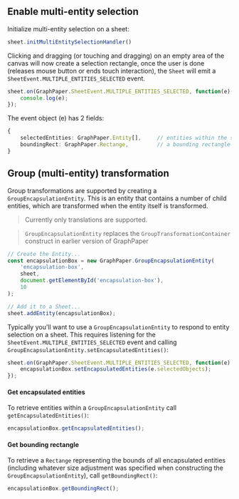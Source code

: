 
## Enable multi-entity selection
Initialize multi-entity selection on a sheet:

```javascript
sheet.initMultiEntitySelectionHandler()
```

Clicking and dragging (or touching and dragging) on an empty area of the canvas will now create a selection rectangle, once the user is done (releases mouse button or ends touch interaction), the `Sheet` will emit a `SheetEvent.MULTIPLE_ENTITIES_SELECTED` event.

```javascript
sheet.on(GraphPaper.SheetEvent.MULTIPLE_ENTITIES_SELECTED, function(e) {
    console.log(e);
});
```

The event object (e) has 2 fields:
```typescript
{
    selectedEntities: GraphPaper.Entity[],     // entities within the selection rectangle
    boundingRect: GraphPaper.Rectange,         // a bounding rectangle around the selected entities
}
```

## Group (multi-entity) transformation
Group transformations are supported by creating a `GroupEncapsulationEntity`. This is an entity that contains a number of child entities, which are transformed when the entity itself is transformed.

> Currently only translations are supported.

> `GroupEncapsulationEntity` replaces the `GroupTransformationContainer` construct in earlier version of GraphPaper

```javascript
// Create the Entity...
const encapsulationBox = new GraphPaper.GroupEncapsulationEntity(
    'encapsulation-box', 
    sheet,
    document.getElementById('encapsulation-box'),
    10
);

// Add it to a Sheet...
sheet.addEntity(encapsulationBox);
```

Typically you'll want to use a `GroupEncapsulationEntity` to respond to entity selection on a sheet. This requires listening for the `SheetEvent.MULTIPLE_ENTITIES_SELECTED` event and calling `GroupEncapsulationEntity.setEncapsulatedEntities()`:

```javascript
sheet.on(GraphPaper.SheetEvent.MULTIPLE_ENTITIES_SELECTED, function(e) {
    encapsulationBox.setEncapsulatedEntities(e.selectedObjects);
});
```

#### Get encapsulated entities

To retrieve entities within a `GroupEncapsulationEntity` call `getEncapsulatedEntities()`:

```javascript
encapsulationBox.getEncapsulatedEntities();
```

#### Get bounding rectangle

To retrieve a `Rectange` representing the bounds of all encapsulated entities (including whatever size adjustment was specified when constructing the `GroupEncapsulationEntity`), call `getBoundingRect()`:

```javascript
encapsulationBox.getBoundingRect();
```
